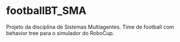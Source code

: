 # footballBT_SMA
Projeto da disciplina de Sistemas Multiagentes. Time de football com behavior tree para o simulador do RoboCup.

